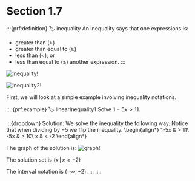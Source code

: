 # Section 1.7

:::{prf:definition}
:label: inequality
An inequality says that one expressions is:
* greater than ($>$)
* greater than equal to ($\ge$)
* less than ($<$), or
* less than equal to ($\le$)
another expression.
:::

![inequality!](images/inequality.png "Table of information about inequality notations")

![inequality2!](images/inequality2.png "Second part of the information")

First, we will look at a simple example involving inequality notations.

::::{prf:example}
:label: linearInequality1
Solve $1-5x>11$.

:::{dropdown} Solution:
We solve the inequality the following way. Notice that when dividing by $-5$ we flip the inequality.
\begin{align*}
    1-5x & > 11\\
    -5x & > 10\\
    x & < -2
\end{align*}

The graph of the solution is: ![graph!](linearInequality1.png)

The solution set is $\{x\,|\,x<-2\}$

The interval notation is $(-\infty,-2)$.
:::
::::
